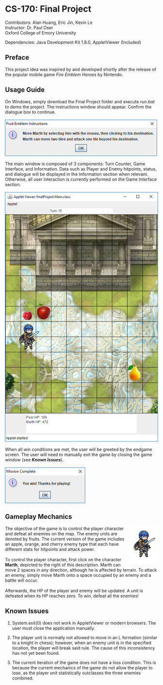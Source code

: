 # CS-170: Final Project
Contributors: Alan Huang, Eric Jin, Kevin Le\
Instructor: Dr. Paul Oser\
Oxford College of Emory University

Dependencies: Java Development Kit 1.8.0, AppletViewer (Included)

## Preface
This project idea was inspired by and developed shortly after the release of the popular mobile game *Fire Emblem Heroes* by Nintendo.

## Usage Guide
On Windows, simply download the Final Project folder and execute *run.bat* to demo the project.
The instructions window should appear. Confirm the dialogue box to continue.<br/><br/>
![Instructions](/Documentation/instructions.PNG)

The main window is composed of 3 components: Turn Counter, Game Interface, and Information. Data such as Player and Enemy hitpoints, status, and dialogue will be displayed in the Information section when relevant. Otherwise, all user interaction is currently performed on the Game Interface section.<br/><br/>
![User Interface](/Documentation/gameplay.PNG)

When all win conditions are met, the user will be greeted by the endgame screen. The user will need to manually exit the game by closing the game window (see ***Known Issues***).\
\
![Endgame](/Documentation/endgame.PNG)

## Gameplay Mechanics
<img src="Documentation/marth.png" align=right width=96>
The objective of the game is to control the player character and defeat all enemies on the map. The enemy units are denoted by fruits. The current version of the game includes an apple, orange, and cherry enemy type that each have different stats for hitpoints and attack power.
<br/><br/>
To control the player character, first click on the character <b>Marth</b>, depicted to the right of this description. Marth can move 2 spaces in any direction, although he is affected by terrain. To attack an enemy, simply move Marth onto a space occupied by an enemy and a battle will occur.
<br/><br/>
Afterwards, the HP of the player and enemy will be updated. A unit is defeated when its HP reaches zero. To win, defeat all the enemies!

## Known Issues
1. System.exit(0) does not work in AppletViewer or modern browsers. The user must close the application manually.

2. The player unit is normally not allowed to move in an L formation (similar to a knight in chess); however, when an enemy unit is in the specified location, the player will break said rule. The cause of this inconsistency has not yet been found.

3. The current iteration of the game does not have a loss condition. This is because the current mechanics of the game do not allow the player to lose, as the player unit statistically outclasses the three enemies combined.
